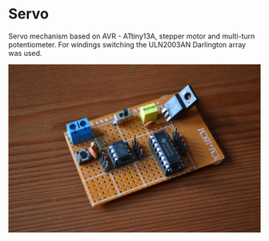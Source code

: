 # Servo
Servo mechanism based on AVR - ATtiny13A, stepper motor and multi-turn potentiometer.
For windings switching  the ULN2003AN Darlington array was used.

<p align="center"> 
<img src="doc/driver.JPG">
</p>


